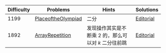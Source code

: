 | Difficulty | Problems | Hints | Solutions |
|------------|------------|-----------|-----------|
| 1199 | [PlaceoftheOlympiad](https://codeforces.com/contest/2091/problem/D) | 二分 | [Editorial](https://github.com/aboutliu/Daily_Problem/blob/main/2025/03/26/solution/PlaceoftheOlympiad.md) |
| 1892 | [ArrayRepetition](https://codeforces.com/contest/1920/problem/D) | 发现操作其实是不断乘 $2$ 的，那么可以对 $k$ 二分往前跳 | [Editorial](https://github.com/aboutliu/Daily_Problem/blob/main/2025/03/26/solution/ArrayRepetition.md) |
